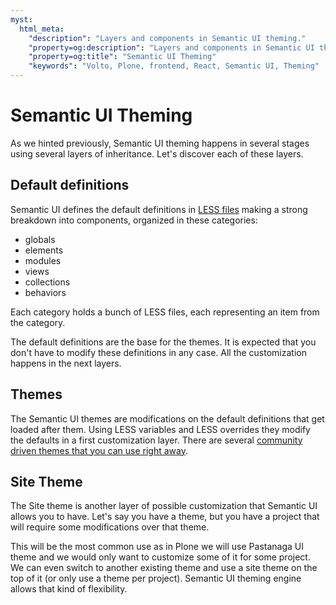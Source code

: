 ```yaml
---
myst:
  html_meta:
    "description": "Layers and components in Semantic UI theming."
    "property=og:description": "Layers and components in Semantic UI theming."
    "property=og:title": "Semantic UI Theming"
    "keywords": "Volto, Plone, frontend, React, Semantic UI, Theming"
---
```


# Semantic UI Theming

As we hinted previously, Semantic UI theming happens in several stages using several layers of inheritance.
Let's discover each of these layers.

## Default definitions

Semantic UI defines the default definitions in [LESS
files](https://github.com/Semantic-Org/Semantic-UI/tree/master/src/definitions)
making a strong breakdown into components, organized in these categories:

 * globals
 * elements
 * modules
 * views
 * collections
 * behaviors

Each category holds a bunch of LESS files, each representing an item from the category.

The default definitions are the base for the themes. It is expected that you don't have to modify these definitions in any case. All the customization happens in the next layers.

## Themes

The Semantic UI themes are modifications on the default definitions that get loaded after them. Using LESS variables and LESS overrides they modify the defaults in a first customization layer. There are several [community driven themes that you can use right away](https://github.com/Semantic-Org/Semantic-UI/tree/master/src/themes).

## Site Theme

The Site theme is another layer of possible customization that Semantic UI allows you to have. Let's say you have a theme, but you have a project that will require some modifications over that theme.

This will be the most common use as in Plone we will use Pastanaga UI theme and we would only want to customize some of it for some project. We can even switch to another existing theme and use a site theme on the top of it (or only use a theme per project). Semantic UI theming engine allows that kind of flexibility.
